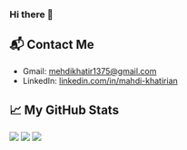 ### Hi there 👋

<!--
**mahdikhatirian1996/mahdikhatirian1996** is a ✨ _special_ ✨ repository because its `README.md` (this file) appears on your GitHub profile.

Here are some ideas to get you started:

- 🔭 I’m currently working on ...
- 🌱 I’m currently learning ...
- 👯 I’m looking to collaborate on ...
- 🤔 I’m looking for help with ...
- 💬 Ask me about ...
- 📫 How to reach me: ...
- 😄 Pronouns: ...
- ⚡ Fun fact: ...
--> 


## 📬 Contact Me

- Gmail: mehdikhatir1375@gmail.com
- LinkedIn: [linkedin.com/in/mahdi-khatirian](https://www.linkedin.com/in/mahdi-khatirian)


## &#x1f4c8; My GitHub Stats

<img src = "https://komarev.com/ghpvc/?username=mahdikhatirian1996&color=blue&style=flat-square">
<img src="https://github-readme-stats.vercel.app/api/top-langs/?username=mahdikhatirian1996&title_color=ffffff&text_color=c9cacc&icon_color=2bbc8a&bg_color=1d1f21"/>
<img src = "https://github-readme-stats.vercel.app/api?username=anuraghazra&theme=prussian&show_icons=true">

